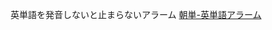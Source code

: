 英単語を発音しないと止まらないアラーム
[朝単-英単語アラーム](https://apps.apple.com/jp/app/%E6%9C%9D%E5%8D%98-%E8%8B%B1%E5%8D%98%E8%AA%9E%E3%82%A2%E3%83%A9%E3%83%BC%E3%83%A0/id6651821144)
